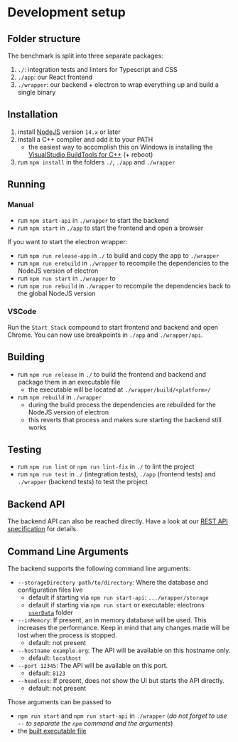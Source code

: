 # Development setup

## Folder structure

The benchmark is split into three separate packages:

1. `./`: integration tests and linters for Typescript and CSS
2. `./app`: our React frontend
3. `./wrapper`: our backend + electron to wrap everything up and build a single binary

## Installation

1. install [NodeJS](https://nodejs.org/en/) version `14.x` or later
2. install a C++ compiler and add it to your PATH
   - the easiest way to accomplish this on Windows is installing the [VisualStudio BuildTools for C++](https://visualstudio.microsoft.com/de/downloads/) (+ reboot)
3. run `npm install` in the folders `./`, `./app` and `./wrapper`

## Running

### Manual

- run `npm start-api` in `./wrapper` to start the backend
- run `npm start` in `./app` to start the frontend and open a browser

If you want to start the electron wrapper:

- run `npm run release-app` in `./` to build and copy the app to `./wrapper`
- run `npm run erebuild` in `./wrapper` to recompile the dependencies to the NodeJS version of electron
- run `npm run start` in `./wrapper` to
- run `npm run rebuild` in `./wrapper` to recompile the dependencies back to the global NodeJS version

### VSCode

Run the `Start Stack` compound to start frontend and backend and open Chrome. You can now use breakpoints in `./app` and `./wrapper/api`.

## Building

- run `npm run release` in `./` to build the frontend and backend and package them in an executable file
  - the executable will be located at `./wrapper/build/<platform>/`
- run `npm rebuild` in `./wrapper`
  - during the build process the dependencies are rebuilded for the NodeJS version of electron
  - this reverts that process and makes sure starting the backend still works

## Testing

- run `npm run lint` or `npm run lint-fix` in `./` to lint the project
- run `npm run test` in `./` (integration tests), `./app` (frontend tests) and `./wrapper` (backend tests) to test the project

## Backend API

The backend API can also be reached directly. Have a look at our [REST API specification](../swagger/index.html) for details.

## Command Line Arguments

The backend supports the following command line arguments:

- `--storageDirectory path/to/directory`: Where the database and configuration files live
  - default if starting via `npm run start-api`: `.../wrapper/storage`
  - default if starting via `npm run start` or executable: electrons [`userData`](https://www.electronjs.org/docs/all#appgetapppath) folder
- `--inMemory`: If present, an in memory database will be used. This increases the performance. Keep in mind that any changes made will be lost when the process is stopped.
  - default: not present
- `--hostname example.org`: The API will be available on this hostname only.
  - default: `localhost`
- `--port 12345`: The API will be available on this port.
  - default: `8123`
- `--headless`: If present, does not show the UI but starts the API directly.
  - default: not present

Those arguments can be passed to

- `npm run start` and `npm run start-api` in `./wrapper` (*do not forget to use `--` to separate the `npm` command and the arguments*)
- the [built executable file](#building)

